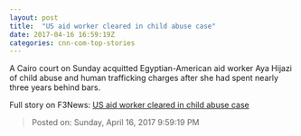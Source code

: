 ```yaml
---
layout: post
title:  "US aid worker cleared in child abuse case"
date: 2017-04-16 16:59:19Z
categories: cnn-com-top-stories
---
```


A Cairo court on Sunday acquitted Egyptian-American aid worker Aya Hijazi of child abuse and human trafficking charges after she had spent nearly three years behind bars.


Full story on F3News: [US aid worker cleared in child abuse case](http://www.f3nws.com/n/CGrMGJ)

> Posted on: Sunday, April 16, 2017 9:59:19 PM
